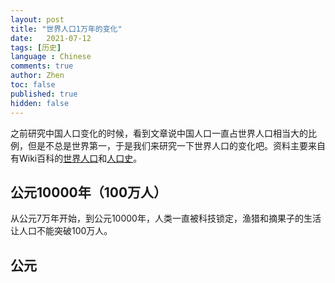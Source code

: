 ```yaml
---
layout: post
title: "世界人口1万年的变化"
date:   2021-07-12
tags: [历史]
language : Chinese
comments: true
author: Zhen
toc: false
published: true
hidden: false
---
```

之前研究中国人口变化的时候，看到文章说中国人口一直占世界人口相当大的比例，但是不总是世界第一，于是我们来研究一下世界人口的变化吧。资料主要来自有Wiki百科的[世界人口](https://zh.wikipedia.org/wiki/%E4%B8%96%E7%95%8C%E4%BA%BA%E5%8F%A3)和[人口史](https://zh.m.wikipedia.org/wiki/%E4%BA%BA%E5%8F%A3%E5%8F%B2)。

## 公元10000年（100万人）
从公元7万年开始，到公元10000年，人类一直被科技锁定，渔猎和摘果子的生活让人口不能突破100万人。

## 公元


<!--stackedit_data:
eyJoaXN0b3J5IjpbLTY3MTg1OTkwNywtNTY1MjUzNjc1XX0=
-->